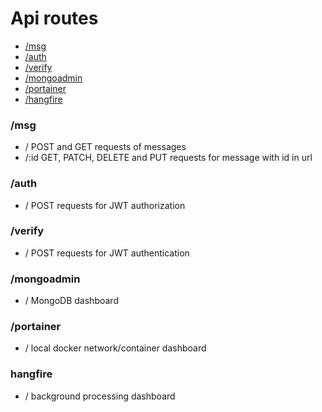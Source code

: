 # Api routes
- [/msg](#/msg)
- [/auth](#/auth)
- [/verify](#/verify)
- [/mongoadmin](#/mongoadmin)
- [/portainer](#/portainer)
- [/hangfire](#/hangfire)

### /msg
- / POST and GET requests of messages
- /:id GET, PATCH, DELETE and PUT requests for message with id in url

### /auth
- / POST requests for JWT authorization

### /verify
- / POST requests for JWT authentication

### /mongoadmin
- / MongoDB dashboard

### /portainer
- / local docker network/container dashboard

### hangfire
- / background processing dashboard